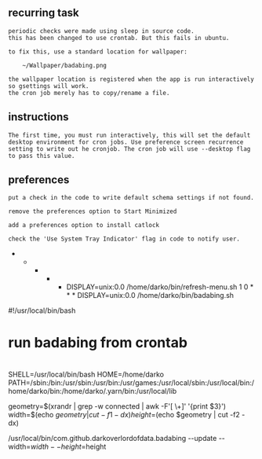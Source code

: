 ## recurring task

	periodic checks were made using sleep in source code.
	this has been changed to use crontab. But this fails in ubuntu.

	to fix this, use a standard location for wallpaper:

		~/Wallpaper/badabing.png

	the wallpaper location is registered when the app is run interactively so gsettings will work.
	the cron job merely has to copy/rename a file.

## instructions

	The first time, you must run interactively, this will set the default desktop environment for cron jobs. Use preference screen recurrence setting to write out he cronjob. The cron job will use --desktop flag to pass this value.

## preferences

	put a check in the code to write default schema settings if not found.

	remove the preferences option to Start Minimized

	add a preferences option to install catlock

	check the 'Use System Tray Indicator' flag in code to notify user.



* *  * * * DISPLAY=unix:0.0 /home/darko/bin/refresh-menu.sh
1 0  * * * DISPLAY=unix:0.0 /home/darko/bin/badabing.sh


#!/usr/local/bin/bash
#
#   run badabing from crontab
#
SHELL=/usr/local/bin/bash
HOME=/home/darko
PATH=/sbin:/bin:/usr/sbin:/usr/bin:/usr/games:/usr/local/sbin:/usr/local/bin:/home/darko/bin:/home/darko/.yarn/bin:/usr/local/lib

geometry=$(xrandr | grep -w connected  | awk -F'[ \+]' '{print $3}')
width=$(echo $geometry | cut -f1 -dx)
height=$(echo $geometry | cut -f2 -dx)

/usr/local/bin/com.github.darkoverlordofdata.badabing --update --width=$width --height=$height
